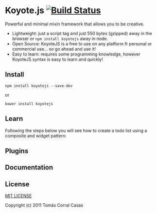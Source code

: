 # Koyote.js [![Build Status](https://drone.io/github.com/fer/koyote.js/status.png)](https://drone.io/github.com/fer/koyote.js/latest)

Powerful and minimal mixin framework that allows you to be creative.

- Lightweight: just a script tag and just 550 bytes (gzipped) away in the browser or ```npm install koyotejs``` away in node.
- Open Source: KoyoteJS is a free to use on any platform fr personal or commercial use... so go ahead and use it!
- Easy to learn: requires some programming knowledge, however KoyoteJS syntax is easy to learn and quickly!

## Install

```
npm install koyotejs --save-dev
```

or

```
bower install koyotejs
```


## Learn

Following the steps below you will see how to create a todo list using a composite and widget pattern:

## Plugins



## Documentation

## License

[MIT LICENSE](http://opensource.org/licenses/MIT)

Copyright (c) 2011 Tomás Corral Casas